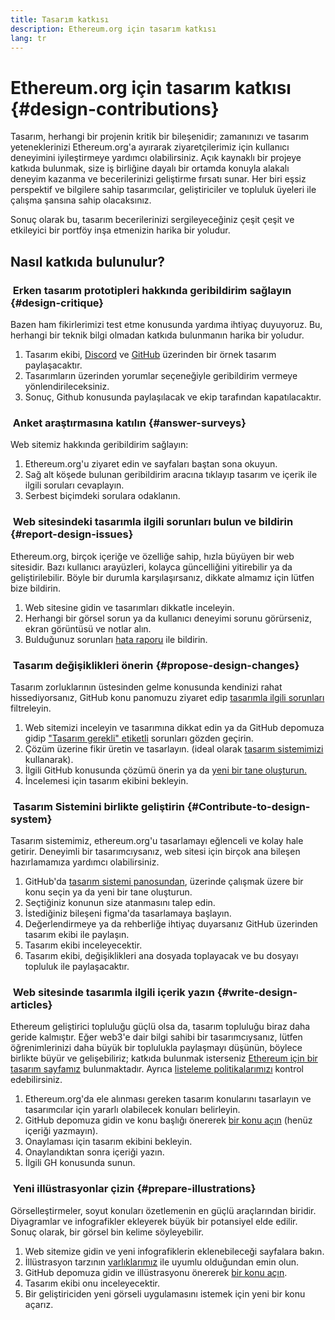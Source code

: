 ```yaml
---
title: Tasarım katkısı
description: Ethereum.org için tasarım katkısı
lang: tr
---
```


# Ethereum.org için tasarım katkısı {#design-contributions}

Tasarım, herhangi bir projenin kritik bir bileşenidir; zamanınızı ve tasarım yeteneklerinizi Ethereum.org'a ayırarak ziyaretçilerimiz için kullanıcı deneyimini iyileştirmeye yardımcı olabilirsiniz. Açık kaynaklı bir projeye katkıda bulunmak, size iş birliğine dayalı bir ortamda konuyla alakalı deneyim kazanma ve becerilerinizi geliştirme fırsatı sunar. Her biri eşsiz perspektif ve bilgilere sahip tasarımcılar, geliştiriciler ve topluluk üyeleri ile çalışma şansına sahip olacaksınız.

Sonuç olarak bu, tasarım becerilerinizi sergileyeceğiniz çeşit çeşit ve etkileyici bir portföy inşa etmenizin harika bir yoludur.

## Nasıl katkıda bulunulur?

### <Emoji text=":one:" size={1} /> &nbsp;Erken tasarım prototipleri hakkında geribildirim sağlayın {#design-critique}

Bazen ham fikirlerimizi test etme konusunda yardıma ihtiyaç duyuyoruz. Bu, herhangi bir teknik bilgi olmadan katkıda bulunmanın harika bir yoludur.

1. Tasarım ekibi, [Discord](https://discord.com/invite/ethereum-org) ve [GitHub](https://github.com/ethereum/ethereum-org-website/labels/design%20required%20%F0%9F%8E%A8) üzerinden bir örnek tasarım paylaşacaktır.
2. Tasarımların üzerinden yorumlar seçeneğiyle geribildirim vermeye yönlendirileceksiniz.
3. Sonuç, Github konusunda paylaşılacak ve ekip tarafından kapatılacaktır.

### <Emoji text=":two:" size={1} /> &nbsp;Anket araştırmasına katılın {#answer-surveys}

Web sitemiz hakkında geribildirim sağlayın:

1. Ethereum.org'u ziyaret edin ve sayfaları baştan sona okuyun.
2. Sağ alt köşede bulunan geribildirim aracına tıklayıp tasarım ve içerik ile ilgili soruları cevaplayın.
3. Serbest biçimdeki sorulara odaklanın.

### <Emoji text=":three:" size={1} /> &nbsp;Web sitesindeki tasarımla ilgili sorunları bulun ve bildirin {#report-design-issues}

Ethereum.org, birçok içeriğe ve özelliğe sahip, hızla büyüyen bir web sitesidir. Bazı kullanıcı arayüzleri, kolayca güncelliğini yitirebilir ya da geliştirilebilir. Böyle bir durumla karşılaşırsanız, dikkate almamız için lütfen bize bildirin.

1. Web sitesine gidin ve tasarımları dikkatle inceleyin.
2. Herhangi bir görsel sorun ya da kullanıcı deneyimi sorunu görürseniz, ekran görüntüsü ve notlar alın.
3. Bulduğunuz sorunları [hata raporu](https://github.com/ethereum/ethereum-org-website/issues/new/choose) ile bildirin.

### <Emoji text=":four:" size={1} /> &nbsp;Tasarım değişiklikleri önerin {#propose-design-changes}

Tasarım zorluklarının üstesinden gelme konusunda kendinizi rahat hissediyorsanız, GitHub konu panomuzu ziyaret edip [tasarımla ilgili sorunları](https://github.com/ethereum/ethereum-org-website/labels/design%20required%20%F0%9F%8E%A8) filtreleyin.

1. Web sitemizi inceleyin ve tasarımına dikkat edin ya da GitHub depomuza gidip ["Tasarım gerekli" etiketli](https://github.com/ethereum/ethereum-org-website/labels/design%20required%20%F0%9F%8E%A8) sorunları gözden geçirin.
2. Çözüm üzerine fikir üretin ve tasarlayın. (ideal olarak [tasarım sistemimizi](https://www.figma.com/community/file/1134414495420383395) kullanarak).
3. İlgili GitHub konusunda çözümü önerin ya da [yeni bir tane oluşturun.](https://github.com/ethereum/ethereum-org-website/issues/new?assignees=&labels=feature+%3Asparkles%3A&template=feature_request.yaml&title=Feature+request)
4. İncelemesi için tasarım ekibini bekleyin.

### <Emoji text=":five:" size={1} /> &nbsp;Tasarım Sistemini birlikte geliştirin {#Contribute-to-design-system}

Tasarım sistemimiz, ethereum.org'u tasarlamayı eğlenceli ve kolay hale getirir. Deneyimli bir tasarımcıysanız, web sitesi için birçok ana bileşen hazırlamamıza yardımcı olabilirsiniz.

1. GitHub'da [tasarım sistemi panosundan](https://github.com/ethereum/ethereum-org-website/labels/design%20system), üzerinde çalışmak üzere bir konu seçin ya da yeni bir tane oluşturun.
2. Seçtiğiniz konunun size atanmasını talep edin.
3. İstediğiniz bileşeni figma'da tasarlamaya başlayın.
4. Değerlendirmeye ya da rehberliğe ihtiyaç duyarsanız GitHub üzerinden tasarım ekibi ile paylaşın.
5. Tasarım ekibi inceleyecektir.
6. Tasarım ekibi, değişiklikleri ana dosyada toplayacak ve bu dosyayı topluluk ile paylaşacaktır.

### <Emoji text=":six:" size={1} /> &nbsp;Web sitesinde tasarımla ilgili içerik yazın {#write-design-articles}

Ethereum geliştirici topluluğu güçlü olsa da, tasarım topluluğu biraz daha geride kalmıştır. Eğer web3'e dair bilgi sahibi bir tasarımcıysanız, lütfen öğrenimlerinizi daha büyük bir toplulukla paylaşmayı düşünün, böylece birlikte büyür ve gelişebiliriz; katkıda bulunmak isterseniz [Ethereum için bir tasarım sayfamız](/developers/docs/design-and-ux/) bulunmaktadır. Ayrıca [listeleme politikalarımızı](/contributing/design/adding-design-resources) kontrol edebilirsiniz.

1. Ethereum.org'da ele alınması gereken tasarım konularını tasarlayın ve tasarımcılar için yararlı olabilecek konuları belirleyin.
2. GitHub depomuza gidin ve konu başlığı önererek [bir konu açın](https://github.com/ethereum/ethereum-org-website/issues/new) (henüz içeriği yazmayın).
3. Onaylaması için tasarım ekibini bekleyin.
4. Onaylandıktan sonra içeriği yazın.
5. İlgili GH konusunda sunun.

### <Emoji text=":seven:" size={1} /> &nbsp;Yeni illüstrasyonlar çizin {#prepare-illustrations}

Görselleştirmeler, soyut konuları özetlemenin en güçlü araçlarından biridir. Diyagramlar ve infografikler ekleyerek büyük bir potansiyel elde edilir. Sonuç olarak, bir görsel bin kelime söyleyebilir.

1. Web sitemize gidin ve yeni infografiklerin eklenebileceği sayfalara bakın.
2. İllüstrasyon tarzının [varlıklarımız](/assets/) ile uyumlu olduğundan emin olun.
3. GitHub depomuza gidin ve illüstrasyonu önererek [bir konu açın](https://github.com/ethereum/ethereum-org-website/issues/new).
4. Tasarım ekibi onu inceleyecektir.
5. Bir geliştiriciden yeni görseli uygulamasını istemek için yeni bir konu açarız.
